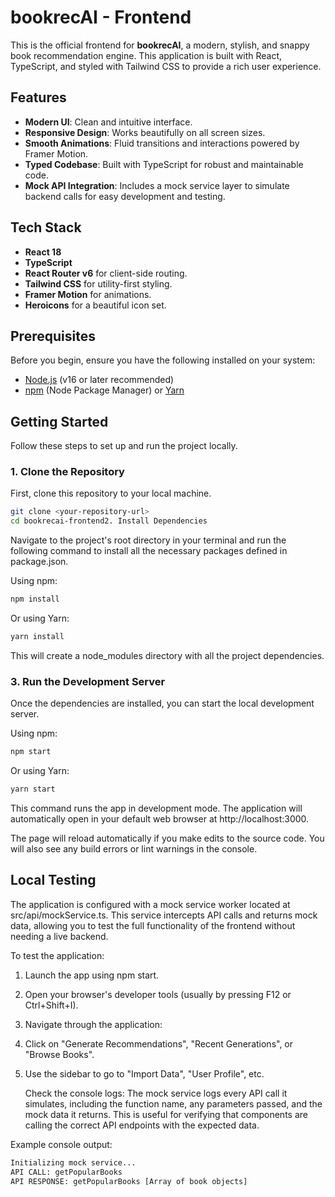 # bookrecAI - Frontend

This is the official frontend for **bookrecAI**, a modern, stylish, and snappy book recommendation engine. This application is built with React, TypeScript, and styled with Tailwind CSS to provide a rich user experience.

## Features

-   **Modern UI**: Clean and intuitive interface.
-   **Responsive Design**: Works beautifully on all screen sizes.
-   **Smooth Animations**: Fluid transitions and interactions powered by Framer Motion.
-   **Typed Codebase**: Built with TypeScript for robust and maintainable code.
-   **Mock API Integration**: Includes a mock service layer to simulate backend calls for easy development and testing.

## Tech Stack

-   **React 18**
-   **TypeScript**
-   **React Router v6** for client-side routing.
-   **Tailwind CSS** for utility-first styling.
-   **Framer Motion** for animations.
-   **Heroicons** for a beautiful icon set.

## Prerequisites

Before you begin, ensure you have the following installed on your system:

-   [Node.js](https://nodejs.org/) (v16 or later recommended)
-   [npm](https://www.npmjs.com/) (Node Package Manager) or [Yarn](https://yarnpkg.com/)

## Getting Started

Follow these steps to set up and run the project locally.

### 1. Clone the Repository

First, clone this repository to your local machine.

```bash
git clone <your-repository-url>
cd bookrecai-frontend2. Install Dependencies
```

Navigate to the project's root directory in your terminal and run the following command to install all the necessary packages defined in package.json.

Using npm:
```bash
npm install
```
  

Or using Yarn:
```bash
yarn install
```
  

This will create a node_modules directory with all the project dependencies.
### 3. Run the Development Server

Once the dependencies are installed, you can start the local development server.

Using npm:
```bash
npm start
```
  

Or using Yarn:
```bash
yarn start
```
  

This command runs the app in development mode. The application will automatically open in your default web browser at http://localhost:3000.

The page will reload automatically if you make edits to the source code. You will also see any build errors or lint warnings in the console.

## Local Testing

The application is configured with a mock service worker located at src/api/mockService.ts. This service intercepts API calls and returns mock data, allowing you to test the full functionality of the frontend without needing a live backend.

To test the application:

1. Launch the app using npm start.

2. Open your browser's developer tools (usually by pressing F12 or Ctrl+Shift+I).

3. Navigate through the application:

4. Click on "Generate Recommendations", "Recent Generations", or "Browse Books".

5. Use the sidebar to go to "Import Data", "User Profile", etc.

    Check the console logs: The mock service logs every API call it simulates, including the function name, any parameters passed, and the mock data it returns. This is useful for verifying that components are calling the correct API endpoints with the expected data.

Example console output:
```bash
Initializing mock service...
API CALL: getPopularBooks
API RESPONSE: getPopularBooks [Array of book objects]
```
  